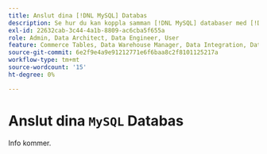 ```yaml
---
title: Anslut dina [!DNL MySQL] Databas
description: Se hur du kan koppla samman [!DNL MySQL] databaser med [!DNL Commerce Intelligence].
exl-id: 22632cab-3c44-4a1b-8809-ac6cba5f655a
role: Admin, Data Architect, Data Engineer, User
feature: Commerce Tables, Data Warehouse Manager, Data Integration, Data Import/Export
source-git-commit: 6e2f9e4a9e91212771e6f6baa8c2f8101125217a
workflow-type: tm+mt
source-wordcount: '15'
ht-degree: 0%

---
```


# Anslut dina `MySQL` Databas

Info kommer.
